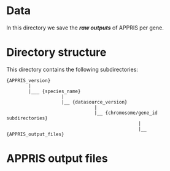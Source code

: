 Data
====
In this directory we save the *__raw outputs__* of APPRIS per gene.


Directory structure
===================
This directory contains the following subdirectories:

```
{APPRIS_version}
        |
        |___ {species_name}
                    |
                    |__ {datasource_version}
                                |
                                |__ {chromosome/gene_id subdirectories}
                                                |
                                                |__ {APPRIS_output_files}
```

APPRIS output files
===================

